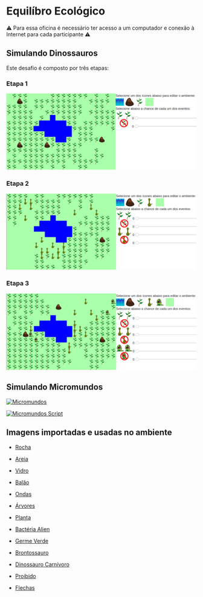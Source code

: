 # Equilíbro Ecológico

:warning: Para essa oficina é necessário ter acesso a um computador e conexão à Internet para cada participante :warning:


## Simulando Dinossauros

Este desafio é composto por três etapas:

### Etapa 1

[![Etapa1](images/ecology1.png)](harena/dccs/playground/presenter.html?source=energy/ecology1)

### Etapa 2

[![Etapa2](images/ecology2.png)](harena/dccs/playground/presenter.html?source=energy/ecology2)

### Etapa 3

[![Etapa3](images/ecology3.png)](harena/dccs/playground/presenter.html?source=energy/ecology3)

## Simulando Micromundos

[![Micromundos](../micromundos/images/microworlds-slider.png)](../micromundos/harena/scripts/playground/editor.html?source=cell/microworld-sliders&mode=no-script-no-hide)

[![Micromundos Script](../micromundos/images/microworlds-script.png)](../micromundos/harena/scripts/playground/editor.html?source=cell/microworld-scripts)

## Imagens importadas e usadas no ambiente

* [Rocha](https://pixabay.com/vectors/rocks-stones-mining-soil-pebbles-155635/)
* [Areia](https://pixabay.com/vectors/template-pattern-seamless-blue-1099298/)
* [Vidro](https://pixabay.com/vectors/ball-balls-glass-glow-glowing-1293319/)
* [Balão](https://pixabay.com/vectors/balloon-blue-shiny-helium-happy-25734/)

* [Ondas](https://pixabay.com/vectors/blue-water-pattern-sea-tide-waves-309761/)

* [Árvores](https://pixabay.com/vectors/tree-environment-ecology-nature-146748/)
* [Planta](https://pixabay.com/vectors/sapling-plant-growing-seedling-154734/)

* [Bactéria Alien](https://pixabay.com/vectors/virus-alien-health-bug-medical-312665/)
* [Germe Verde](https://pixabay.com/vectors/germ-virus-bacteria-infection-308922/)

* [Brontossauro](https://pixabay.com/vectors/brontosaurus-dinosaurs-extinct-37797/)
* [Dinossauro Carnívoro](https://pixabay.com/vectors/cartoon-comic-dino-dinosaur-green-1299393/)

* [Proibido](https://pixabay.com/vectors/no-symbol-prohibition-sign-39767/)
* [Flechas](https://pixabay.com/vectors/arrow-direction-turn-set-left-36877/)
